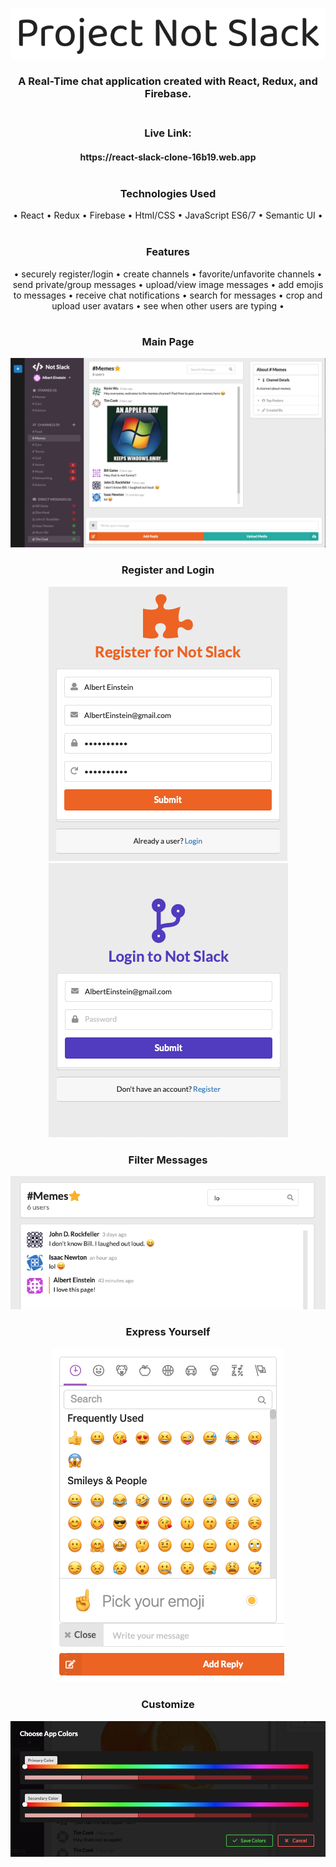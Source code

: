 <p align="center">
  <img src="images/notslack.png" href="https://react-slack-clone-16b19.web.app"/>
</p>
<h3 align="center">A Real-Time chat application created with React, Redux, and Firebase.</br></br></h3>
<h3 align="center">Live Link:</h3>
<h4 align="center">https://react-slack-clone-16b19.web.app</br></br></h4>

<h3 align="center">Technologies Used</h3>
<p align="center">
  • React • Redux • Firebase • Html/CSS  • JavaScript ES6/7  • Semantic UI •</br></br>
</p>
<h3 align="center">Features</h3>
<p align="center">
• securely register/login • create channels • favorite/unfavorite channels • send private/group messages • upload/view image messages • add emojis to messages • receive chat notifications • search for messages • crop and upload user avatars • see when other users are typing •
</p>
<h1></h1>
<h3 align="center">Main Page</h3>
<p align="center">
  <img src="images/slack2.png" />
</p>
<h3 align="center">Register and Login</h3>
<p align="center">
  <img src="images/register-sss.png" />
  <img src="images/login-sss.png" />
</p>
<h3 align="center">Filter Messages</h3>
<p align="center">
  <img src="images/appfilter.png" />
</p>
<h3 align="center">Express Yourself</h3>
<p align="center">
  <img src="images/appemoji.png" />
</p>
<h3 align="center">Customize</h3>
<p align="center">
  <img src="images/appcolors.png" />
</p>
